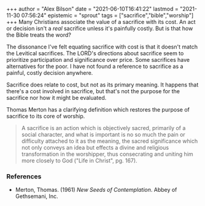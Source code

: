 +++
author = "Alex Bilson"
date = "2021-06-10T16:41:22"
lastmod = "2021-11-30 07:56:24"
epistemic = "sprout"
tags = ["sacrifice","bible","worship"]
+++
Many Christians associate the value of a sacrifice with its cost. An act or decision isn't a _real_ sacrifice unless it's painfully costly. But is that how the Bible treats the word?

The dissonance I've felt equating sacrifice with cost is that it doesn't match the Levitical sacrifices. The LORD's directions about sacrifice seem to prioritize participation and significance over price. Some sacrifices have alternatives for the poor. I have not found a reference to sacrifice as a painful, costly decision anywhere.

Sacrifice does relate to cost, but not as its primary meaning. It happens that there's a cost involved in sacrifice, but that's not the purpose for the sacrifice nor how it might be evaluated.

Thomas Merton has a clarifying definition which restores the purpose of sacrifice to its core of worship.

> A sacrifice is an action which is objectively sacred, primarily of a social character, and what is important is no so much the pain or difficulty attached to it as the meaning, the sacred significance which not only conveys an idea but effects a divine and religious transformation in the worshipper, thus consecrating and uniting him more closely to God ("Life in Christ", pg. 167).

### References

- Merton, Thomas. (1961) _New Seeds of Contemplation_. Abbey of Gethsemani, Inc.
